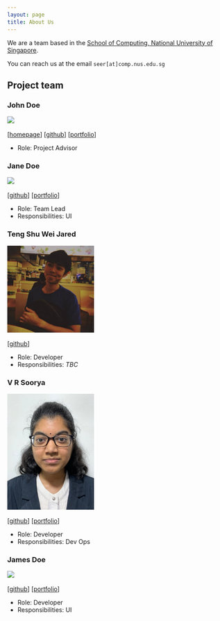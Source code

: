 ```yaml
---
layout: page
title: About Us
---
```


We are a team based in the [School of Computing, National University of Singapore](http://www.comp.nus.edu.sg).

You can reach us at the email `seer[at]comp.nus.edu.sg`

## Project team

### John Doe

<img src="images/johndoe.png" width="200px">

[[homepage](http://www.comp.nus.edu.sg/~damithch)]
[[github](https://github.com/johndoe)]
[[portfolio](team/johndoe.md)]

* Role: Project Advisor

### Jane Doe

<img src="images/johndoe.png" width="200px">

[[github](http://github.com/johndoe)]
[[portfolio](team/johndoe.md)]

* Role: Team Lead
* Responsibilities: UI

### Teng Shu Wei Jared

<img src="images/jaredtengsw.png" width="200px">

[[github](http://github.com/jaredtengsw)]

* Role: Developer
* Responsibilities: _TBC_

### V R Soorya

<img src="images/soorya.png" width="200px">

[[github](http://github.com/vrsoorya)]
[[portfolio](team/soorya.md)]

* Role: Developer
* Responsibilities: Dev Ops

### James Doe

<img src="images/johndoe.png" width="200px">

[[github](http://github.com/johndoe)]
[[portfolio](team/johndoe.md)]

* Role: Developer
* Responsibilities: UI
